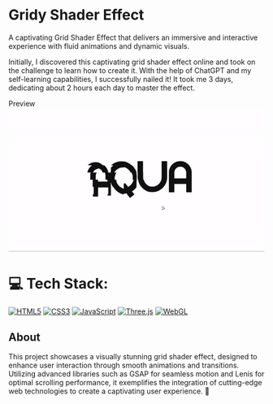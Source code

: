 # Gridy Shader Effect

A captivating Grid Shader Effect that delivers an immersive and interactive experience with fluid animations and dynamic visuals.

Initially, I discovered this captivating grid shader effect online and took on the challenge to learn how to create it. With the help of ChatGPT and my self-learning capabilities, I successfully nailed it! It took me 3 days, dedicating about 2 hours each day to master the effect.

Preview 
![Gridy Shader Effect](./grid-shader.gif)

# 💻 Tech Stack:
[![HTML5](https://img.shields.io/badge/html5-%23E34F26.svg?style=for-the-badge&logo=html5&logoColor=white)](https://developer.mozilla.org/en-US/docs/Web/HTML) [![CSS3](https://img.shields.io/badge/css3-%231572B6.svg?style=for-the-badge&logo=css3&logoColor=white)](https://developer.mozilla.org/en-US/docs/Web/CSS) [![JavaScript](https://img.shields.io/badge/javascript-%23323330.svg?style=for-the-badge&logo=javascript&logoColor=%23F7DF1E)](https://developer.mozilla.org/en-US/docs/Web/JavaScript) [![Three.js](https://img.shields.io/badge/Three.js-000000.svg?style=for-the-badge&logo=three.js&logoColor=white)](https://threejs.org/) [![WebGL](https://img.shields.io/badge/WebGL-000000.svg?style=for-the-badge&logo=webgl&logoColor=white)](https://www.khronos.org/webgl/)

## About
This project showcases a visually stunning grid shader effect, designed to enhance user interaction through smooth animations and transitions. Utilizing advanced libraries such as GSAP for seamless motion and Lenis for optimal scrolling performance, it exemplifies the integration of cutting-edge web technologies to create a captivating user experience. 🚀
